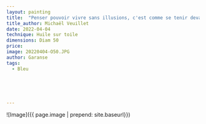 ```yaml
---
layout: painting
title:  "Penser pouvoir vivre sans illusions, c'est comme se tenir devant un miroir sans reflet, c'est impossible."  
title_author: Michaël Veuillet   
date: 2022-04-04
technique: Huile sur toile
dimensions: Diam 50
price: 
image: 20220404-O50.JPG
author: Garanse
tags:
  - Bleu
  
 
  
  
  
---
```

![Image]({{ page.image | prepend: site.baseurl}})

